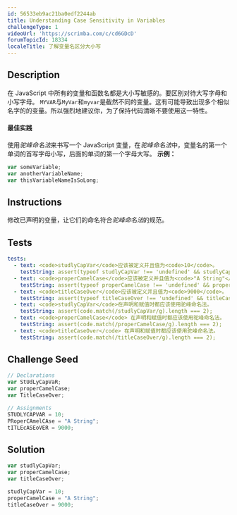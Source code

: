 ```yaml
---
id: 56533eb9ac21ba0edf2244ab
title: Understanding Case Sensitivity in Variables
challengeType: 1
videoUrl: 'https://scrimba.com/c/cd6GDcD'
forumTopicId: 18334
localeTitle: 了解变量名区分大小写
---
```


## Description
<section id='description'>
在 JavaScript 中所有的变量和函数名都是大小写敏感的。要区别对待大写字母和小写字母。
<code>MYVAR</code>与<code>MyVar</code>和<code>myvar</code>是截然不同的变量。这有可能导致出现多个相似名字的的变量。所以强烈地建议你，为了保持代码清晰不要使用这一特性。
<h4>最佳实践</h4>
使用<dfn>驼峰命名法</dfn>来书写一个 JavaScript 变量，在<dfn>驼峰命名法</dfn>中，变量名的第一个单词的首写字母小写，后面的单词的第一个字母大写。
<strong>示例：</strong>

```js
var someVariable;
var anotherVariableName;
var thisVariableNameIsSoLong;
```

</section>

## Instructions
<section id='instructions'>
修改已声明的变量，让它们的命名符合<dfn>驼峰命名法</dfn>的规范。
</section>

## Tests
<section id='tests'>

```yml
tests:
  - text: <code>studlyCapVar</code>应该被定义并且值为<code>10</code>。
    testString: assert(typeof studlyCapVar !== 'undefined' && studlyCapVar === 10);
  - text: <code>properCamelCase</code>应该被定义并且值为<code>"A String"</code>。
    testString: assert(typeof properCamelCase !== 'undefined' && properCamelCase === "A String");
  - text: <code>titleCaseOver</code>应该被定义并且值为<code>9000</code>。
    testString: assert(typeof titleCaseOver !== 'undefined' && titleCaseOver === 9000);
  - text: <code>studlyCapVar</code>在声明和赋值时都应该使用驼峰命名法。
    testString: assert(code.match(/studlyCapVar/g).length === 2);
  - text: <code>properCamelCase</code> 在声明和赋值时都应该使用驼峰命名法。
    testString: assert(code.match(/properCamelCase/g).length === 2);
  - text: <code>titleCaseOver</code> 在声明和赋值时都应该使用驼峰命名法。
    testString: assert(code.match(/titleCaseOver/g).length === 2);

```

</section>

## Challenge Seed
<section id='challengeSeed'>

<div id='js-seed'>

```js
// Declarations
var StUdLyCapVaR;
var properCamelCase;
var TitleCaseOver;

// Assignments
STUDLYCAPVAR = 10;
PRoperCAmelCAse = "A String";
tITLEcASEoVER = 9000;
```

</div>



</section>

## Solution
<section id='solution'>


```js
var studlyCapVar;
var properCamelCase;
var titleCaseOver;

studlyCapVar = 10;
properCamelCase = "A String";
titleCaseOver = 9000;
```

</section>
